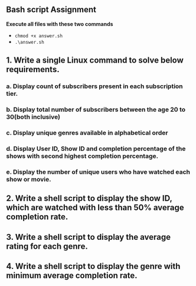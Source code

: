 ## Bash script Assignment

**Execute all files with these two commands**
- `chmod +x answer.sh`
- `.\answer.sh`

## 1.	Write a single Linux command to solve below requirements. 

### a. Display count of subscribers present in each subscription tier. 
### b. Display total number of subscribers between the age 20 to 30(both inclusive)
### c. Display unique genres available in alphabetical order
### d.	Display User ID, Show ID and completion percentage of the shows with second highest completion percentage. 
### e.	Display the number of unique users who have watched each show or movie.

## 2. Write a shell script to display the show ID, which are watched with less than 50% average completion rate. 

## 3. Write a shell script to display the average rating for each genre.

## 4. Write a shell script to display the genre with minimum average completion rate.
